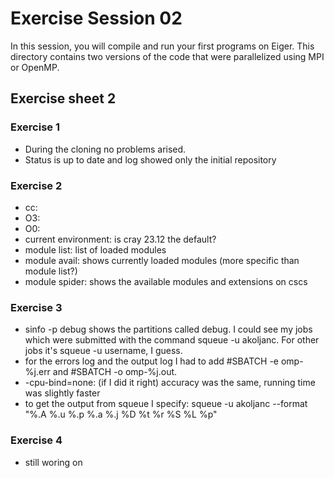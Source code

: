 # Exercise Session 02 #
In this session, you will compile and run your first programs on Eiger. This directory contains two versions of the code that were parallelized using MPI or OpenMP.

## Exercise sheet 2 ##

### Exercise 1 ###
- During the cloning no problems arised.
- Status is up to date and log showed only the initial repository

### Exercise 2 ###
- cc:
- O3:
- O0:
- current environment: is cray 23.12 the default?
- module list: list of loaded modules
- module avail: shows currently loaded modules (more specific than module list?)
- module spider: shows the available modules and extensions on cscs

### Exercise 3 ###
- sinfo -p debug shows the partitions called debug. I could see my jobs which were submitted with the command 
squeue -u akoljanc. For other jobs it's squeue -u username, I guess.
- for the errors log and the output log I had to add #SBATCH -e omp-%j.err and #SBATCH -o omp-%j.out.
- -cpu-bind=none: (if I did it right) accuracy was the same, running time was slightly faster 
- to get the output from squeue I specify: squeue -u akoljanc --format "%.A %.u %.p %.a %.j %D %t %r %S %L %p"

### Exercise 4 ###
- still woring on
